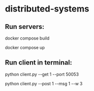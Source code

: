 # distributed-systems

## Run servers:
  docker compose build
  
  docker compose up

## Run client in terminal:

  python client.py --get 1 --port 50053
  
  python client.py --post 1 --msg 1 --w 3


